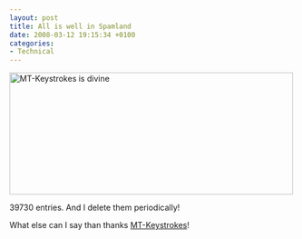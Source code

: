 ```yaml
---
layout: post
title: All is well in Spamland
date: 2008-03-12 19:15:34 +0100
categories:
- Technical
---
```

<img src="https://content.rusiczki.net/blogpics/mtkeystrokes-is-divine.png" width="500" height="215" alt="MT-Keystrokes is divine" class="image" />

39730 entries. And I delete them periodically!

What else can I say than thanks <a href="http://overstated.net/projects/mt-keystrokes/">MT-Keystrokes</a>!
